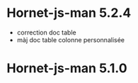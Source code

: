 # Hornet-js-man 5.2.4

- correction doc table
- màj doc table colonne personnalisée

# Hornet-js-man 5.1.0
